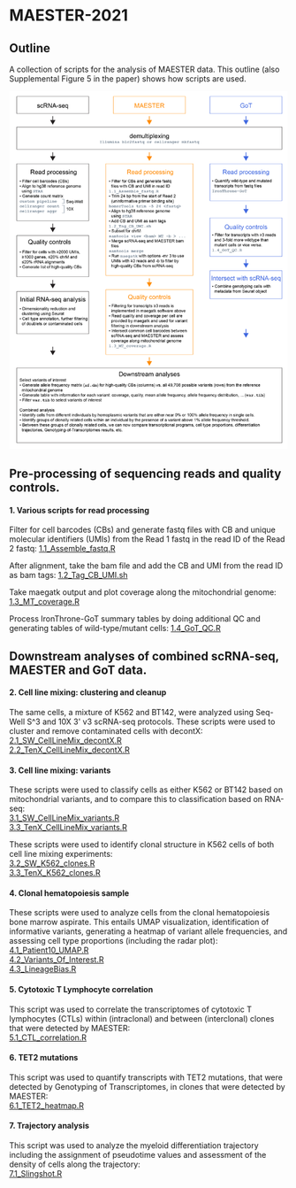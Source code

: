 # MAESTER-2021

## Outline
A collection of scripts for the analysis of MAESTER data. This outline (also Supplemental Figure 5 in the paper) shows how scripts are used.

![outline](0_Auxiliary_files/Figure_S5_pipelines.png)



## Pre-processing of sequencing reads and quality controls.

#### 1. Various scripts for read processing
Filter for cell barcodes (CBs) and generate fastq files with CB and unique molecular identifiers (UMIs) from the Read 1 fastq in the read ID of the Read 2 fastq:
[1.1_Assemble_fastq.R](1_Pre-processing/1.1_Assemble_fastq.R)

After alignment, take the bam file and add the CB and UMI from the read ID as bam tags:
[1.2_Tag_CB_UMI.sh](1_Pre-processing/1.2_Tag_CB_UMI.sh)

Take maegatk output and plot coverage along the mitochondrial genome:
[1.3_MT_coverage.R](1_Pre-processing/1.3_MT_coverage.R)

Process IronThrone-GoT summary tables by doing additional QC and generating tables of wild-type/mutant cells:
[1.4_GoT_QC.R](1_Pre-processing/1.4_GoT_QC.R)



## Downstream analyses of combined scRNA-seq, MAESTER and GoT data.

#### 2. Cell line mixing: clustering and cleanup
The same cells, a mixture of K562 and BT142, were analyzed using Seq-Well S^3 and 10X 3' v3 scRNA-seq protocols. These scripts were used to cluster and remove contaminated cells with decontX:\
[2.1_SW_CellLineMix_decontX.R](2_Downstream_analyses/2.1_SW_CellLineMix_decontX.R)\
[2.2_TenX_CellLineMix_decontX.R](2_Downstream_analyses/2.2_TenX_CellLineMix_decontX.R)

#### 3. Cell line mixing: variants
These scripts were used to classify cells as either K562 or BT142 based on mitochondrial variants, and to compare this to classification based on RNA-seq:\
[3.1_SW_CellLineMix_variants.R](2_Downstream_analyses/3.1_SW_CellLineMix_variants.R)\
[3.3_TenX_CellLineMix_variants.R](2_Downstream_analyses/3.3_TenX_CellLineMix_variants.R)

These scripts were used to identify clonal structure in K562 cells of both cell line mixing experiments:\
[3.2_SW_K562_clones.R](2_Downstream_analyses/3.2_SW_K562_clones.R)\
[3.3_TenX_K562_clones.R](2_Downstream_analyses/3.3_TenX_K562_clones.R)

#### 4. Clonal hematopoiesis sample
These scripts were used to analyze cells from the clonal hematopoiesis bone marrow aspirate. This entails UMAP visualization, identification of informative variants, generating a heatmap of variant allele frequencies, and assessing cell type proportions (including the radar plot):\
[4.1_Patient10_UMAP.R](2_Downstream_analyses/4.1_Patient10_UMAP.R)\
[4.2_Variants_Of_Interest.R](2_Downstream_analyses/4.2_Variants_Of_Interest.R)\
[4.3_LineageBias.R](2_Downstream_analyses/4.3_LineageBias.R)

#### 5. Cytotoxic T Lymphocyte correlation
This script was used to correlate the transcriptomes of cytotoxic T lymphocytes (CTLs) within (intraclonal) and between (interclonal) clones that were detected by MAESTER:\
[5.1_CTL_correlation.R](2_Downstream_analyses/5.1_CTL_correlation.R)

#### 6. TET2 mutations
This script was used to quantify transcripts with TET2 mutations, that were detected by Genotyping of Transcriptomes, in clones that were detected by MAESTER:\
[6.1_TET2_heatmap.R](2_Downstream_analyses/6.1_TET2_heatmap.R)

#### 7. Trajectory analysis
This script was used to analyze the myeloid differentiation trajectory including the assignment of pseudotime values and assessment of the density of cells along the trajectory:\
[7.1_Slingshot.R](2_Downstream_analyses/7.1_Slingshot.R)





